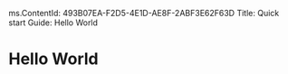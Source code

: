 ms.ContentId: 493B07EA-F2D5-4E1D-AE8F-2ABF3E62F63D
Title: Quick start Guide: Hello World

# Hello World #